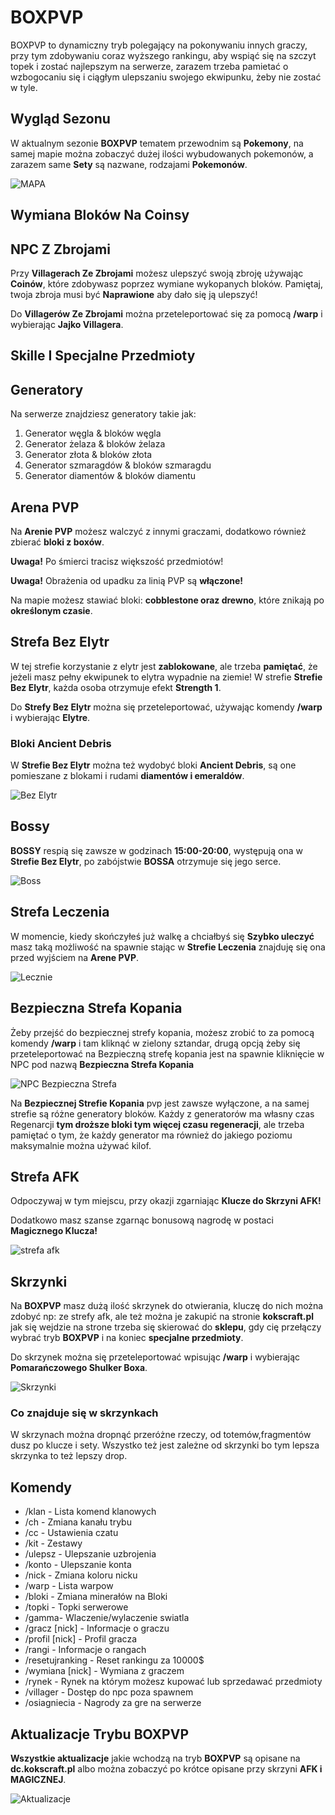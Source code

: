 # BOXPVP

BOXPVP to dynamiczny tryb polegający na pokonywaniu innych graczy, przy tym zdobywaniu coraz wyższego rankingu, aby wspiąć się na szczyt topek i zostać najlepszym na serwerze, zarazem trzeba pamietać o wzbogocaniu się i ciągłym ulepszaniu swojego ekwipunku, żeby nie zostać w tyle.

## Wygląd Sezonu

W aktualnym sezonie **BOXPVP** tematem przewodnim są **Pokemony**, na samej mapie można zobaczyć dużej ilości wybudowanych pokemonów, a zarazem same **Sety** są nazwane, rodzajami **Pokemonów**.

![MAPA](/assets/boxpvp/boxpvp-glowna-mapa.png)

## Wymiana Bloków Na Coinsy

## NPC Z Zbrojami
Przy **Villagerach Ze Zbrojami** możesz ulepszyć swoją zbroję używając **Coinów**, które zdobywasz poprzez wymiane wykopanych bloków. Pamiętaj, twoja zbroja musi być **Naprawione** aby dało się ją ulepszyć!

Do **Villagerów Ze Zbrojami** można przeteleportować się za pomocą **/warp** i wybierając **Jajko Villagera**.

## Skille I Specjalne Przedmioty

## Generatory

Na serwerze znajdziesz generatory takie jak:
1. Generator węgla & bloków węgla
2. Generator żelaza & bloków żelaza
3. Generator złota & bloków złota 
4. Generator szmaragdów & bloków szmaragdu
5. Generator diamentów & bloków  diamentu

## Arena PVP

Na **Arenie PVP** możesz walczyć z innymi graczami, dodatkowo również zbierać **bloki z boxów**.

**Uwaga!** Po śmierci tracisz większość przedmiotów!

**Uwaga!** Obrażenia od upadku za linią PVP są **włączone!**

Na mapie możesz stawiać bloki: **cobblestone oraz drewno**, które znikają po **określonym czasie**.

## Strefa Bez Elytr

W tej strefie korzystanie z elytr jest **zablokowane**, ale trzeba **pamiętać**, że jeżeli masz pełny ekwipunek to elytra wypadnie na ziemie! W strefie **Strefie Bez Elytr**, każda osoba otrzymuje efekt **Strength 1**.

Do **Strefy Bez Elytr** można się przeteleportować, używając komendy **/warp** i wybierając **Elytre**. 

### Bloki Ancient Debris

W **Strefie Bez Elytr** można też wydobyć bloki **Ancient Debris**, są one pomieszane z blokami 
i rudami **diamentów i emeraldów**.

![Bez Elytr](/assets/boxpvp/boxpvp-strefa-bez-elytr.png)

## Bossy

**BOSSY** respią się zawsze w godzinach **15:00-20:00**, występują ona w **Strefie Bez Elytr**, po zabójstwie **BOSSA** otrzymuje się jego serce.

![Boss](/assets/boxpvp/boxpvp-boss-strefa.png)

## Strefa Leczenia

W momencie, kiedy skończyłeś już walkę a chciałbyś się **Szybko uleczyć** masz taką możliwość na spawnie stając w **Strefie Leczenia** znajduję się ona przed wyjściem na **Arene PVP**.

![Lecznie](/assets/boxpvp/boxpvp-leczenie.png)

## Bezpieczna Strefa Kopania
Żeby przejść do bezpiecznej strefy kopania, możesz zrobić to za pomocą komendy **/warp** i tam kliknąć w zielony sztandar, drugą opcją żeby się przeteleportować na Bezpieczną strefę kopania jest na spawnie kliknięcie w NPC pod nazwą **Bezpieczna Strefa Kopania** 

![NPC Bezpieczna Strefa](/assets/boxpvp/boxpvp-bezpieczna-strefa.png)

Na **Bezpiecznej Strefie Kopania** pvp jest zawsze wyłączone, a na samej strefie są różne generatory bloków. Każdy z generatorów ma własny czas Regenarcji **tym droższe bloki tym więcej czasu regeneracji**, ale trzeba pamiętać o tym, że każdy generator ma również do jakiego poziomu maksymalnie można używać kilof. 

## Strefa AFK

Odpoczywaj w tym miejscu, przy okazji zgarniając **Klucze do Skrzyni AFK!**

Dodatkowo masz szanse zgarnąc bonusową nagrodę w postaci **Magicznego Klucza!**

![strefa afk](/assets/boxpvp/boxpvp-strefa-afk.png)

## Skrzynki
Na **BOXPVP** masz dużą ilość skrzynek do otwierania, kluczę do nich można zdobyć np: ze strefy afk, ale też można je zakupić na stronie **kokscraft.pl** jak się wejdzie na strone trzeba się skierować do **sklepu**, gdy cię przełączy wybrać tryb **BOXPVP** i na koniec **specjalne przedmioty**.

Do skrzynek można się przeteleportować wpisując **/warp** i wybierając **Pomarańczowego Shulker Boxa**.

![Skrzynki](/assets/boxpvp/boxpvp-skrzynki-1.png)

### Co znajduje się w skrzynkach
W skrzynach można dropnąć przeróżne rzeczy, od totemów,fragmentów dusz po klucze i sety. Wszystko też jest zależne od skrzynki bo tym lepsza skrzynka to też lepszy drop.

## Komendy

- /klan - Lista komend klanowych
- /ch - Zmiana kanału trybu
- /cc - Ustawienia czatu
- /kit - Zestawy
- /ulepsz - Ulepszanie uzbrojenia
- /konto - Ulepszanie konta
- /nick - Zmiana koloru nicku
- /warp - Lista warpow
- /bloki - Zmiana minerałów na Bloki
- /topki - Topki serwerowe
- /gamma- Wlaczenie/wylaczenie swiatla
- /gracz [nick] - Informacje o graczu
- /profil [nick] - Profil gracza
- /rangi - Informacje o rangach
- /resetujranking - Reset rankingu za 10000$
- /wymiana [nick] - Wymiana z graczem
- /rynek - Rynek na którym możesz kupować lub sprzedawać przedmioty
- /villager - Dostęp do npc poza spawnem
- /osiagniecia - Nagrody za gre na serwerze

## Aktualizacje Trybu BOXPVP

**Wszystkie aktualizacje** jakie wchodzą na tryb **BOXPVP** są opisane na **dc.kokscraft.pl** albo można zobaczyć po krótce opisane przy skrzyni **AFK i MAGICZNEJ**.

![Aktualizacje](/assets/boxpvp/boxpvp-aktualizacje.png)

